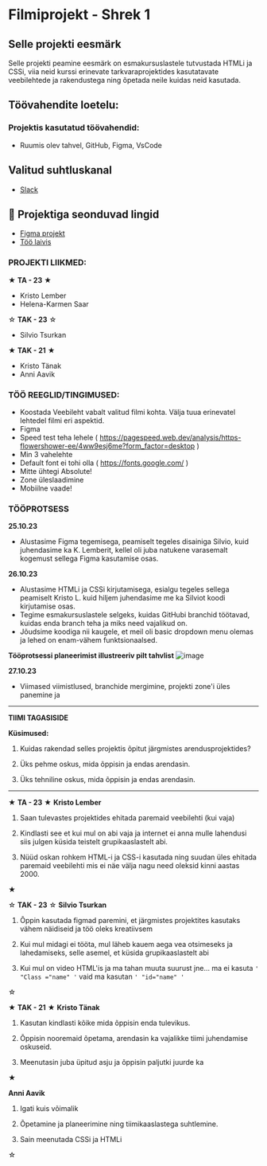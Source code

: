 # Filmiprojekt - Shrek 1

## Selle projekti eesmärk
Selle projekti peamine eesmärk on esmakursuslastele tutvustada HTMLi ja CSSi, viia neid kurssi erinevate tarkvaraprojektides kasutatavate veebilehtede ja rakendustega ning õpetada neile kuidas neid kasutada. 

## Töövahendite loetelu:
### Projektis kasutatud töövahendid:
* Ruumis olev tahvel, GitHub, Figma, VsCode

## Valitud suhtluskanal
* [Slack](https://slack.com/)

## 📓 Projektiga seonduvad lingid
* [Figma projekt](https://www.figma.com/file/6L20v2GF4Jryiq4jq6BUZU/Shrek?type=design&node-id=0%3A1&mode=design&t=Dx9mScoxs4hwG4Iq-1)
* [Töö laivis](https://tak21aavik.itmajakas.ee/Filmiprojekt_SHREK/credits.html)


### PROJEKTI LIIKMED:

★ **TA - 23** ★
- Kristo Lember
- Helena-Karmen Saar

☆ **TAK - 23** ☆
- Silvio Tsurkan

★ **TAK - 21** ★
- Kristo Tänak
- Anni Aavik
  

### TÖÖ REEGLID/TINGIMUSED:
* Koostada Veebileht vabalt valitud filmi kohta. Välja tuua erinevatel lehtedel filmi eri aspektid.
* Figma
* Speed test teha lehele ( https://pagespeed.web.dev/analysis/https-flowershower-ee/4ww9esj6me?form_factor=desktop )
* Min 3 vahelehte
* Default font ei tohi olla  ( https://fonts.google.com/ )
* Mitte ühtegi Absolute!
* Zone üleslaadimine
* Mobiilne vaade!

### TÖÖPROTSESS

**25.10.23**
* Alustasime Figma tegemisega, peamiselt tegeles disainiga Silvio, kuid juhendasime ka K. Lemberit, kellel oli juba natukene varasemalt kogemust sellega Figma kasutamise osas.

**26.10.23**
* Alustasime HTMLi ja CSSi kirjutamisega, esialgu tegeles sellega peamiselt Kristo L. kuid hiljem juhendasime me ka Silviot koodi kirjutamise osas.
* Tegime esmakursuslastele selgeks, kuidas GitHubi branchid töötavad, kuidas enda branch teha ja miks need vajalikud on.
* Jõudsime koodiga nii kaugele, et meil oli basic dropdown menu olemas ja lehed on enam-vähem funktsionaalsed.

**Tööprotsessi planeerimist illustreeriv pilt tahvlist**
![image](https://github.com/4avik/FIlmiprojekt/assets/91154227/cf3aad99-a840-49e8-aed3-7f8788767329)


**27.10.23**
* Viimased viimistlused, branchide mergimine, projekti zone'i üles panemine ja 


---
**TIIMI TAGASISIDE**

**Küsimused:**
1. Kuidas rakendad selles projektis õpitut järgmistes arendusprojektides?


2. Üks pehme oskus, mida õppisin ja endas arendasin.


3. Üks tehniline oskus, mida õppisin ja endas arendasin.

---




★ **TA - 23** ★
**Kristo Lember**

1. Saan tulevastes projektides ehitada paremaid veebilehti (kui vaja)


2. Kindlasti see et kui mul on abi vaja ja internet ei anna mulle lahendusi siis julgen küsida teistelt grupikaaslastelt abi.


3. Nüüd oskan rohkem HTML-i ja CSS-i kasutada ning suudan üles ehitada paremaid veebilehti mis ei näe välja nagu need oleksid kinni aastas 2000.

★

☆ **TAK - 23** ☆
**Silvio Tsurkan**

1. Õppin kasutada figmad paremini, et järgmistes projektites kasutaks vähem näidiseid ja töö oleks kreatiivsem

2. Kui mul midagi ei tööta, mul läheb kauem aega vea otsimeseks ja lahedamiseks, selle asemel, et küsida grupikaaslastelt abi

3. Kui mul on video HTML'is ja ma tahan muuta suurust jne... ma ei kasuta ```' "Class ="name" '``` vaid ma kasutan ```' "id="name" '```

☆

★ **TAK - 21** ★
**Kristo Tänak**

1. Kasutan kindlasti kõike mida õppisin enda tulevikus.
 
2. Õppisin nooremaid õpetama, arendasin ka vajalikke tiimi juhendamise oskuseid.

3. Meenutasin juba üpitud asju ja õppisin paljutki juurde ka

★

**Anni Aavik**

1. Igati kuis võimalik
 
2. Õpetamine ja planeerimine ning tiimikaaslastega suhtlemine. 

3. Sain meenutada CSSi ja HTMLi

☆



